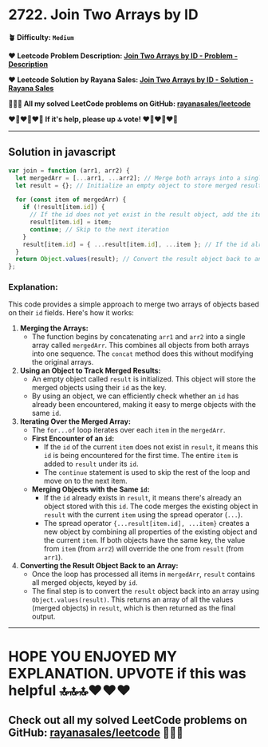 # 2722. Join Two Arrays by ID

**🪴 Difficulty: `Medium`**

**❤️ Leetcode Problem Description: [Join Two Arrays by ID - Problem - Description](https://leetcode.com/problems/join-two-arrays-by-id/description/)**

**❤️ Leetcode Solution by Rayana Sales: [Join Two Arrays by ID - Solution - Rayana Sales](https://leetcode.com/problems/join-two-arrays-by-id/solutions/5618943/simple-beginner-friendly-2722-join-two-arrays-by-id/)**

**💁🏻‍♀️ All my solved LeetCode problems on GitHub: [rayanasales/leetcode](https://github.com/rayanasales/leetcode)**

**❤️‍🔥❤️‍🔥❤️‍🔥 If it's help, please up 🔝 vote! ❤️‍🔥❤️‍🔥❤️‍🔥**

---

## Solution in javascript

```js
var join = function (arr1, arr2) {
  let mergedArr = [...arr1, ...arr2]; // Merge both arrays into a single array
  let result = {}; // Initialize an empty object to store merged results by id

  for (const item of mergedArr) {
    if (!result[item.id]) {
      // If the id does not yet exist in the result object, add the item as is
      result[item.id] = item;
      continue; // Skip to the next iteration
    }
    result[item.id] = { ...result[item.id], ...item }; // If the id already exists, merge the current item with the existing one.
  }
  return Object.values(result); // Convert the result object back to an array of values and return it
};
```

### Explanation:

This code provides a simple approach to merge two arrays of objects based on their `id` fields. Here's how it works:

1. **Merging the Arrays:**
   - The function begins by concatenating `arr1` and `arr2` into a single array called `mergedArr`. This combines all objects from both arrays into one sequence. The `concat` method does this without modifying the original arrays.
2. **Using an Object to Track Merged Results:**
   - An empty object called `result` is initialized. This object will store the merged objects using their `id` as the key.
   - By using an object, we can efficiently check whether an `id` has already been encountered, making it easy to merge objects with the same `id`.
3. **Iterating Over the Merged Array:**
   - The `for...of` loop iterates over each `item` in the `mergedArr`.
   - **First Encounter of an `id`:**
     - If the `id` of the current `item` does not exist in `result`, it means this `id` is being encountered for the first time. The entire `item` is added to `result` under its `id`.
     - The `continue` statement is used to skip the rest of the loop and move on to the next item.
   - **Merging Objects with the Same `id`:**
     - If the `id` already exists in `result`, it means there's already an object stored with this `id`. The code merges the existing object in `result` with the current `item` using the spread operator (`...`).
     - The spread operator `{...result[item.id], ...item}` creates a new object by combining all properties of the existing object and the current `item`. If both objects have the same key, the value from `item` (from `arr2`) will override the one from `result` (from `arr1`).
4. **Converting the Result Object Back to an Array:**
   - Once the loop has processed all items in `mergedArr`, `result` contains all merged objects, keyed by `id`.
   - The final step is to convert the `result` object back into an array using `Object.values(result)`. This returns an array of all the values (merged objects) in `result`, which is then returned as the final output.

---

# **HOPE YOU ENJOYED MY EXPLANATION. UPVOTE if this was helpful 🔝🔝🔝❤️❤️❤️**

## **Check out all my solved LeetCode problems on GitHub: [rayanasales/leetcode](https://github.com/rayanasales/leetcode) 🤙😚🤘**
